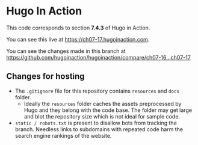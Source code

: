 Hugo In Action
===============

This code corresponds to section **7.4.3** of Hugo in Action.

You can see this live at https://ch07-17.hugoinaction.com.

You can see the changes made in this branch at https://github.com/hugoinaction/hugoinaction/compare/ch07-16...ch07-17

Changes for hosting
--------------------

* The `.gitignore` file for this repository contains `resources` and `docs` folder.
  * Ideally the `resources` folder caches the assets preprocessed by Hugo and they belong with the code base. The folder may get large and blot the repository size which is not ideal for sample code.
* `static / robots.txt` is present to disallow bots from tracking the branch. Needless links to subdomains with repeated code harm the search engine rankings of the website.


